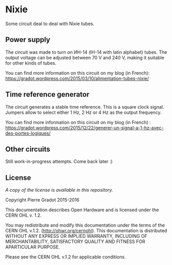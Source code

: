 # Nixie

Some circuit deal to deal with Nixie tubes.


## Power supply
The circuit was made to turn on ИН-14 (IH-14 with latin alphabet) tubes. The output voltage can be adjusted between 70 V and 240 V, making it suitable for other kinds of tubes.

You can find more information on this circuit on my blog (in French): https://gradot.wordpress.com/2015/03/10/alimentation-tubes-nixie/


## Time reference generator
The circuit generates a stable time reference. This is a square clock signal. Jumpers allow to select either 1 Hz, 2 Hz or 4 Hz as the output frequency.

You can find more information on this circuit on my blog (in French) : https://gradot.wordpress.com/2015/12/22/generer-un-signal-a-1-hz-avec-des-portes-logiques/


## Other circuits
Still work-in-progress attempts. Come back later :)


## License
_A copy of the license is available in this repository._

Copyright Pierre Gradot 2015-2016

This documentation describes Open Hardware and is licensed under the CERN OHL v. 1.2.

You may redistribute and modify this documentation under the terms of the CERN OHL v.1.2. (http://ohwr.org/cernohl).
This documentation is distributed WITHOUT ANY EXPRESS OR IMPLIED WARRANTY, INCLUDING OF MERCHANTABILITY, SATISFACTORY QUALITY AND FITNESS FOR APARTICULAR PURPOSE.

Please see the CERN OHL v.1.2 for applicable conditions.
